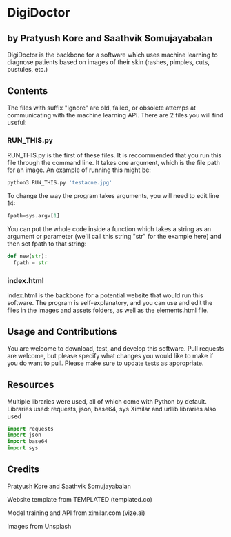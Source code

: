 # DigiDoctor
## by Pratyush Kore and Saathvik Somujayabalan

DigiDoctor is the backbone for a software which uses machine learning to diagnose patients based on images of their skin (rashes, pimples, cuts, pustules, etc.)

## Contents

The files with suffix "ignore" are old, failed, or obsolete attemps at communicating with the machine learning API.
There are 2 files you will find useful: 

### RUN_THIS.py

RUN_THIS.py is the first of these files. It is reccommended that you run this file through the command line. It takes one argument, which is the file path for an image. An example of running this might be: 

```bash
python3 RUN_THIS.py 'testacne.jpg'
```

To change the way the program takes arguments, you will need to edit line 14:

```python
fpath=sys.argv[1]
```

You can put the whole code inside a function which takes a string as an argument or parameter (we'll call this string "str" for the example here) and then set fpath to that string:

```python
def new(str):
  fpath = str
```
### index.html

index.html is the backbone for a potential website that would run this software. The program is self-explanatory, and you can use and edit the files in the images and assets folders, as well as the elements.html file.

## Usage and Contributions

You are welcome to download, test, and develop this software. Pull requests are welcome, but please specify what changes you would like to make if you do want to pull. Please make sure to update tests as appropriate.

## Resources

Multiple libraries were used, all of which come with Python by default.
Libraries used: requests, json, base64, sys
Ximilar and urllib libraries also used

```python
import requests
import json
import base64
import sys
```

## Credits

Pratyush Kore and Saathvik Somujayabalan

Website template from TEMPLATED (templated.co)

Model training and API from ximilar.com (vize.ai)

Images from Unsplash
